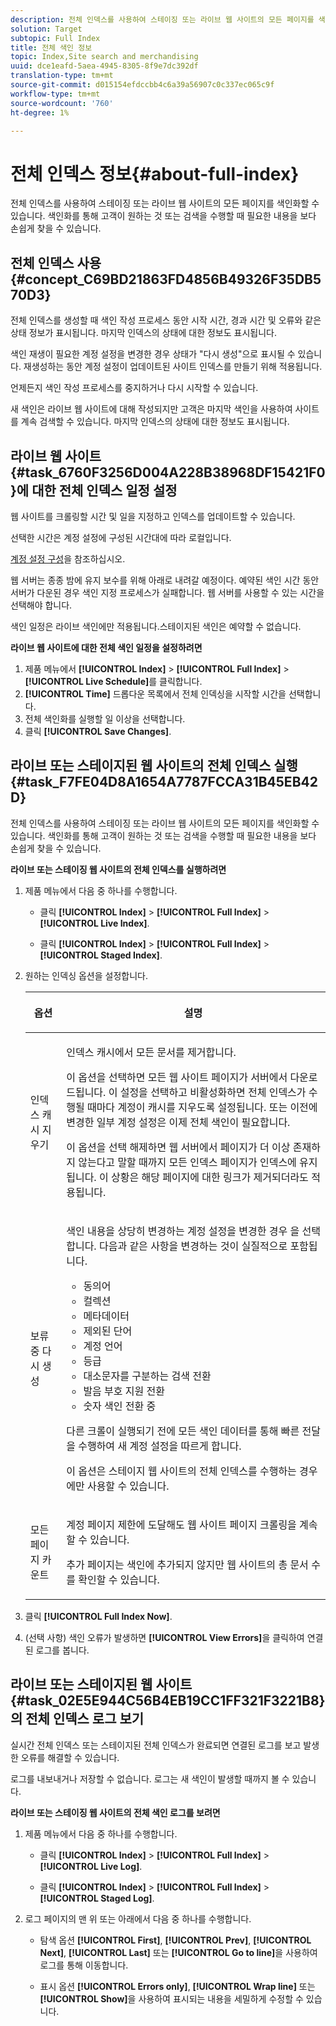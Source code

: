```yaml
---
description: 전체 인덱스를 사용하여 스테이징 또는 라이브 웹 사이트의 모든 페이지를 색인화할 수 있습니다. 색인화를 통해 고객이 원하는 것 또는 검색을 수행할 때 필요한 내용을 보다 손쉽게 찾을 수 있습니다.
solution: Target
subtopic: Full Index
title: 전체 색인 정보
topic: Index,Site search and merchandising
uuid: dce1eafd-5aea-4945-8305-8f9e7dc392df
translation-type: tm+mt
source-git-commit: d015154efdccbb4c6a39a56907c0c337ec065c9f
workflow-type: tm+mt
source-wordcount: '760'
ht-degree: 1%

---
```



# 전체 인덱스 정보{#about-full-index}

전체 인덱스를 사용하여 스테이징 또는 라이브 웹 사이트의 모든 페이지를 색인화할 수 있습니다. 색인화를 통해 고객이 원하는 것 또는 검색을 수행할 때 필요한 내용을 보다 손쉽게 찾을 수 있습니다.

## 전체 인덱스 사용 {#concept_C69BD21863FD4856B49326F35DB570D3}

전체 인덱스를 생성할 때 색인 작성 프로세스 동안 시작 시간, 경과 시간 및 오류와 같은 상태 정보가 표시됩니다. 마지막 인덱스의 상태에 대한 정보도 표시됩니다.

색인 재생이 필요한 계정 설정을 변경한 경우 상태가 &quot;다시 생성&quot;으로 표시될 수 있습니다. 재생성하는 동안 계정 설정이 업데이트된 사이트 인덱스를 만들기 위해 적용됩니다.

언제든지 색인 작성 프로세스를 중지하거나 다시 시작할 수 있습니다.

새 색인은 라이브 웹 사이트에 대해 작성되지만 고객은 마지막 색인을 사용하여 사이트를 계속 검색할 수 있습니다. 마지막 인덱스의 상태에 대한 정보도 표시됩니다.

## 라이브 웹 사이트 {#task_6760F3256D004A228B38968DF15421F0}에 대한 전체 인덱스 일정 설정

웹 사이트를 크롤링할 시간 및 일을 지정하고 인덱스를 업데이트할 수 있습니다.

선택한 시간은 계정 설정에 구성된 시간대에 따라 로컬입니다.

[계정 설정 구성](../c-about-settings-menu/c-about-account-options-menu.md#task_80A38D0C8E4F453395BD67B81E4B45D9)을 참조하십시오.

웹 서버는 종종 밤에 유지 보수를 위해 아래로 내려갈 예정이다. 예약된 색인 시간 동안 서버가 다운된 경우 색인 지정 프로세스가 실패합니다. 웹 서버를 사용할 수 있는 시간을 선택해야 합니다.

색인 일정은 라이브 색인에만 적용됩니다.스테이지된 색인은 예약할 수 없습니다.

**라이브 웹 사이트에 대한 전체 색인 일정을 설정하려면**

1. 제품 메뉴에서 **[!UICONTROL Index]** > **[!UICONTROL Full Index]** > **[!UICONTROL Live Schedule]**&#x200B;를 클릭합니다.
1. **[!UICONTROL Time]** 드롭다운 목록에서 전체 인덱싱을 시작할 시간을 선택합니다.
1. 전체 색인화를 실행할 일 이상을 선택합니다.
1. 클릭 **[!UICONTROL Save Changes]**.

## 라이브 또는 스테이지된 웹 사이트의 전체 인덱스 실행 {#task_F7FE04D8A1654A7787FCCA31B45EB42D}

전체 인덱스를 사용하여 스테이징 또는 라이브 웹 사이트의 모든 페이지를 색인화할 수 있습니다. 색인화를 통해 고객이 원하는 것 또는 검색을 수행할 때 필요한 내용을 보다 손쉽게 찾을 수 있습니다.

**라이브 또는 스테이징 웹 사이트의 전체 인덱스를 실행하려면**

1. 제품 메뉴에서 다음 중 하나를 수행합니다.

   * 클릭 **[!UICONTROL Index]** > **[!UICONTROL Full Index]** > **[!UICONTROL Live Index]**.

   * 클릭 **[!UICONTROL Index]** > **[!UICONTROL Full Index]** > **[!UICONTROL Staged Index]**.

1. 원하는 인덱싱 옵션을 설정합니다.

   <table> 
    <thead> 
    <tr> 
    <th colname="col1" class="entry"> <p>옵션 </p> </th> 
    <th colname="col2" class="entry"> <p>설명 </p> </th> 
    </tr> 
    </thead>
    <tbody> 
    <tr> 
    <td colname="col1"> <p>인덱스 캐시 지우기 </p> </td> 
    <td colname="col2"> <p>인덱스 캐시에서 모든 문서를 제거합니다. </p> <p>이 옵션을 선택하면 모든 웹 사이트 페이지가 서버에서 다운로드됩니다. 이 설정을 선택하고 비활성화하면 전체 인덱스가 수행될 때마다 계정이 캐시를 지우도록 설정됩니다. 또는 이전에 변경한 일부 계정 설정은 이제 전체 색인이 필요합니다. </p> <p>이 옵션을 선택 해제하면 웹 서버에서 페이지가 더 이상 존재하지 않는다고 말할 때까지 모든 인덱스 페이지가 인덱스에 유지됩니다. 이 상황은 해당 페이지에 대한 링크가 제거되더라도 적용됩니다. </p> </td> 
    </tr> 
    <tr> 
    <td colname="col1"> <p>보류 중 다시 생성 </p> </td> 
    <td colname="col2"> <p>색인 내용을 상당히 변경하는 계정 설정을 변경한 경우 을 선택합니다. 다음과 같은 사항을 변경하는 것이 실질적으로 포함됩니다. 
    <ul id="ul_4EB8FF692FEB47BBB9A64D61299380D1"> 
    <li id="li_7CF8D286512F4210BEA3DB9F0EFA097A">동의어 </li> 
    <li id="li_8178ABC342BB4365B3927E20433756E3">컬렉션 </li> 
    <li id="li_57C8BD06BFA64AFAA2C9EF2CC59520EF">메타데이터 </li> 
    <li id="li_C4B6A7DA023B4A43991D03EC592170C9">제외된 단어 </li> 
    <li id="li_9E0AD4B6DDC24A5A8FB5C2C1CCD5348A">계정 언어 </li> 
    <li id="li_338F107547DF48AAA0EF90F4AD8664A5">등급 </li> 
    <li id="li_7F49B86D94974E79AAD381A64A1400F2">대소문자를 구분하는 검색 전환 </li> 
    <li id="li_E8FE6EE240A840AC826ADF4294AAC6F6">발음 부호 지원 전환 </li> 
    <li id="li_51763D482DCB4ED0972966F492B8C0F2">숫자 색인 전환 중 </li> 
    </ul> </p> <p>다른 크롤이 실행되기 전에 모든 색인 데이터를 통해 빠른 전달을 수행하여 새 계정 설정을 따르게 합니다. </p> <p>이 옵션은 스테이지 웹 사이트의 전체 인덱스를 수행하는 경우에만 사용할 수 있습니다. </p> </td> 
    </tr> 
    <tr> 
    <td colname="col1"> <p>모든 페이지 카운트 </p> </td> 
    <td colname="col2"> <p>계정 페이지 제한에 도달해도 웹 사이트 페이지 크롤링을 계속할 수 있습니다. </p> <p>추가 페이지는 색인에 추가되지 않지만 웹 사이트의 총 문서 수를 확인할 수 있습니다. </p> </td> 
    </tr> 
    </tbody> 
    </table>

1. 클릭 **[!UICONTROL Full Index Now]**.
1. (선택 사항) 색인 오류가 발생하면 **[!UICONTROL View Errors]**&#x200B;을 클릭하여 연결된 로그를 봅니다.

## 라이브 또는 스테이지된 웹 사이트 {#task_02E5E944C56B4EB19CC1FF321F3221B8}의 전체 인덱스 로그 보기

실시간 전체 인덱스 또는 스테이지된 전체 인덱스가 완료되면 연결된 로그를 보고 발생한 오류를 해결할 수 있습니다.

로그를 내보내거나 저장할 수 없습니다. 로그는 새 색인이 발생할 때까지 볼 수 있습니다.

**라이브 또는 스테이징 웹 사이트의 전체 색인 로그를 보려면**

1. 제품 메뉴에서 다음 중 하나를 수행합니다.

   * 클릭 **[!UICONTROL Index]** > **[!UICONTROL Full Index]** > **[!UICONTROL Live Log]**.

   * 클릭 **[!UICONTROL Index]** > **[!UICONTROL Full Index]** > **[!UICONTROL Staged Log]**.

1. 로그 페이지의 맨 위 또는 아래에서 다음 중 하나를 수행합니다.

   * 탐색 옵션 **[!UICONTROL First]**, **[!UICONTROL Prev]**, **[!UICONTROL Next]**, **[!UICONTROL Last]** 또는 **[!UICONTROL Go to line]**&#x200B;을 사용하여 로그를 통해 이동합니다.

   * 표시 옵션 **[!UICONTROL Errors only]**, **[!UICONTROL Wrap line]** 또는 **[!UICONTROL Show]**&#x200B;을 사용하여 표시되는 내용을 세밀하게 수정할 수 있습니다.

